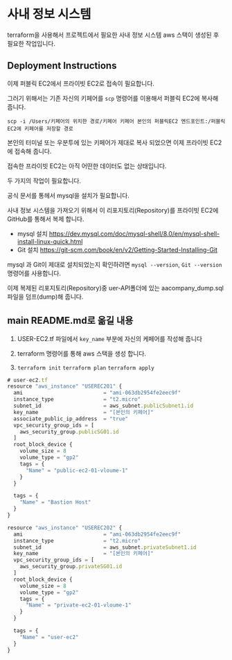 # 사내 정보 시스템
terraform을 사용해서 프로젝트에서 필요한 사내 정보 시스템 aws 스택이 생성된 후 필요한 작업입니다.

## Deployment Instructions

이제 퍼블릭 EC2에서 프라이빗 EC2로 접속이 필요합니다.

그러기 위해서는 기존 자신의 키페어를 `scp` 명령어를 이용해서 퍼블릭 EC2에 복사해 줍니다.

`scp -i /Users/키페어의 위치한 경로/키페어 키페어 본인의 퍼블릭EC2 엔드포인트:/퍼블릭EC2에 키페어를 저장할 경로`

본인의 터미널 또는 우분투에 있는 키페어가 제대로 복사 되었으면 이제 프라이빗 EC2에 접속해 줍니다.

접속한 프라이빗 EC2는 아직 어떤한 데이터도 없는 상태입니다.

두 가지의 작업이 필요합니다.

공식 문서를 통헤서 mysql을 설치가 필요합니다.

사내 정보 시스템을 가져오기 위해서 이 리포지토리(Repository)를 프라이빗 EC2에 GitHub를 통해서 복제 합니다. 

- mysql 설치 https://dev.mysql.com/doc/mysql-shell/8.0/en/mysql-shell-install-linux-quick.html
- Git   설치 https://git-scm.com/book/en/v2/Getting-Started-Installing-Git

mysql 과 Git이 제대로 설치되었는지 확인하려면 `mysql --version`, `Git --version` 명령어를 사용합니다.

이제 복제된 리포지토리(Repository)중 uer-API폴더에 있는 aacompany_dump.sql파일을 덤프(dump)해 줍니다.

## main README.md로 옮길 내용

1. USER-EC2.tf 파일에서 `key_name` 부분에 자신의 케페어를 작성해 줍니다

1. terraform 명령어를 통해 aws 스택을 생성 합니다.

1. `terraform init` `terraform plan` `terraform apply`

```jsx
# user-ec2.tf
resource "aws_instance" "USEREC201" {
  ami                          = "ami-063db2954fe2eec9f"
  instance_type                = "t2.micro"
  subnet_id                    = aws_subnet.publicSubnet1.id
  key_name                     = "[본인의 키페어]"
  associate_public_ip_address  = "true"
  vpc_security_group_ids = [
    aws_security_group.publicSG01.id
  ]
  root_block_device {
    volume_size = 8
    volume_type = "gp2"
    tags = {
      "Name" = "public-ec2-01-vloume-1"
    }
  }

  tags = {
    "Name" = "Bastion Host"
  }
}

resource "aws_instance" "USEREC202" {
  ami                          = "ami-063db2954fe2eec9f"
  instance_type                = "t2.micro"
  subnet_id                    = aws_subnet.privateSubnet1.id
  key_name                     = "[본인의 키페어]"
  vpc_security_group_ids = [
    aws_security_group.privateSG01.id
  ]
  root_block_device {
    volume_size = 8
    volume_type = "gp2"
    tags = {
      "Name" = "private-ec2-01-vloume-1"
    }
  }

  tags = {
    "Name" = "user-ec2"
  }
}
```
